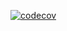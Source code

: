 [![codecov](https://codecov.io/gh/FriendlyUser/indeed-scrapper/branch/master/graph/badge.svg?token=L370B7WWHW)](https://codecov.io/gh/FriendlyUser/indeed-scrapper)